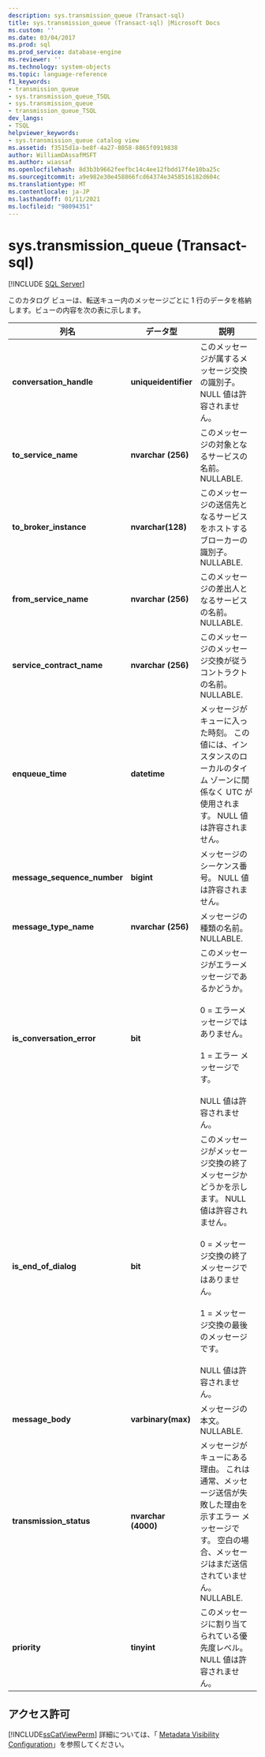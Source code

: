 ```yaml
---
description: sys.transmission_queue (Transact-sql)
title: sys.transmission_queue (Transact-sql) |Microsoft Docs
ms.custom: ''
ms.date: 03/04/2017
ms.prod: sql
ms.prod_service: database-engine
ms.reviewer: ''
ms.technology: system-objects
ms.topic: language-reference
f1_keywords:
- transmission_queue
- sys.transmission_queue_TSQL
- sys.transmission_queue
- transmission_queue_TSQL
dev_langs:
- TSQL
helpviewer_keywords:
- sys.transmission_queue catalog view
ms.assetid: f3515d1a-be8f-4a27-8058-8865f0919838
author: WilliamDAssafMSFT
ms.author: wiassaf
ms.openlocfilehash: 8d3b3b9662feefbc14c4ee12fbdd17f4e10ba25c
ms.sourcegitcommit: a9e982e30e458866fcd64374e3458516182d604c
ms.translationtype: MT
ms.contentlocale: ja-JP
ms.lasthandoff: 01/11/2021
ms.locfileid: "98094351"
---
```

# <a name="systransmission_queue-transact-sql"></a>sys.transmission_queue (Transact-sql)
[!INCLUDE [SQL Server](../../includes/applies-to-version/sqlserver.md)]

  このカタログ ビューは、転送キュー内のメッセージごとに 1 行のデータを格納します。ビューの内容を次の表に示します。  
  
|列名|データ型|説明|  
|-----------------|---------------|-----------------|  
|**conversation_handle**|**uniqueidentifier**|このメッセージが属するメッセージ交換の識別子。 NULL 値は許容されません。|  
|**to_service_name**|**nvarchar (256)**|このメッセージの対象となるサービスの名前。 NULLABLE.|  
|**to_broker_instance**|**nvarchar(128)**|このメッセージの送信先となるサービスをホストするブローカーの識別子。 NULLABLE.|  
|**from_service_name**|**nvarchar (256)**|このメッセージの差出人となるサービスの名前。 NULLABLE.|  
|**service_contract_name**|**nvarchar (256)**|このメッセージのメッセージ交換が従うコントラクトの名前。 NULLABLE.|  
|**enqueue_time**|**datetime**|メッセージがキューに入った時刻。 この値には、インスタンスのローカルのタイム ゾーンに関係なく UTC が使用されます。 NULL 値は許容されません。|  
|**message_sequence_number**|**bigint**|メッセージのシーケンス番号。 NULL 値は許容されません。|  
|**message_type_name**|**nvarchar (256)**|メッセージの種類の名前。 NULLABLE.|  
|**is_conversation_error**|**bit**|このメッセージがエラーメッセージであるかどうか。<br /><br /> 0 = エラーメッセージではありません。<br /><br /> 1 = エラー メッセージです。<br /><br /> NULL 値は許容されません。|  
|**is_end_of_dialog**|**bit**|このメッセージがメッセージ交換の終了メッセージかどうかを示します。 NULL 値は許容されません。<br /><br /> 0 = メッセージ交換の終了メッセージではありません。<br /><br /> 1 = メッセージ交換の最後のメッセージです。<br /><br /> NULL 値は許容されません。|  
|**message_body**|**varbinary(max)**|メッセージの本文。 NULLABLE.|  
|**transmission_status**|**nvarchar (4000)**|メッセージがキューにある理由。 これは通常、メッセージ送信が失敗した理由を示すエラー メッセージです。 空白の場合、メッセージはまだ送信されていません。 NULLABLE.|  
|**priority**|**tinyint**|このメッセージに割り当てられている優先度レベル。 NULL 値は許容されません。|  
  
## <a name="permissions"></a>アクセス許可  
 [!INCLUDE[ssCatViewPerm](../../includes/sscatviewperm-md.md)] 詳細については、「 [Metadata Visibility Configuration](../../relational-databases/security/metadata-visibility-configuration.md)」を参照してください。  
  
  
